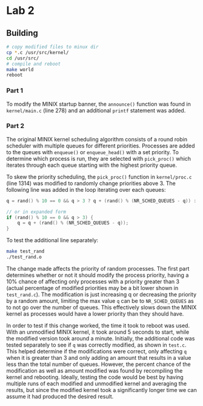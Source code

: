 # Lab 2

## Building

```bash
# copy modified files to minux dir
cp *.c /usr/src/kernel/
cd /usr/src/
# compile and reboot
make world
reboot
```

### Part 1

To modify the MINIX startup banner, the `announce()` function was found in `kernel/main.c` (line 278) and an additional `printf` statement was added.

### Part 2

The original MINIX kernel scheduling algorithm consists of a round robin scheduler with multiple queues for different priorities. Processes are added to the queues with `enqueue()` or `enqueue_head()` with a set priority. To determine which process is run, they are selected with `pick_proc()` which iterates through each queue starting with the highest priority queue.

To skew the priority scheduling, the `pick_proc()` function in `kernel/proc.c` (line 1314) was modified to randomly change priorities above 3.  The following line was added in the loop iterating over each queues:

```c
q = rand() % 10 == 0 && q > 3 ? q + (rand() % (NR_SCHED_QUEUES - q)) : q;

// or in expanded form
if (rand() % 10 == 0 && q > 3) {
    q = q + (rand() % (NR_SCHED_QUEUES - q));
}
```

To test the additional line separately:

```bash
make test_rand
./test_rand.o
```

The change made affects the priority of random processes. The first part determines whether or not it should modify the process priority, having a 10% chance of affecting only processes with a priority greater than 3 (actual percentage of modified priorities may be a bit lower shown in `test_rand.c`). The modification is just increasing q or decreasing the priority by a random amount, limiting the max value `q` can be to `NR_SCHED_QUEUES` as to not go over the number of queues. This effectively slows down the MINIX kernel as processes would have a lower priority than they should have.

In order to test if this change worked, the time it took to reboot was used. With an unmodified MINIX kernel, it took around 5 seconds to start, while the modified version took around a minute. Initially, the additional code was tested separately to see if `q` was correctly modified, as shown in `test.c`. This helped determine if the modifications were correct, only affecting `q` when it is greater than 3 and only adding an amount that results in a value less than the total number of queues. However, the percent chance of the modification as well as amount modified was found by recompiling the kernel and rebooting. Ideally, testing the code would be best by having multiple runs of each modified and unmodified kernel and averaging the results, but since the modified kernel took a significantly longer time we can assume it had produced the desired result.
